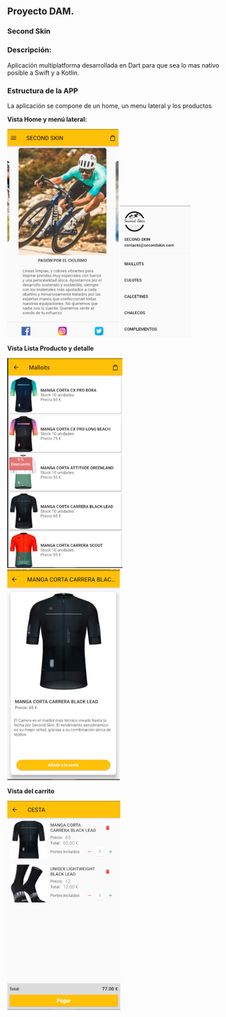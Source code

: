 ## **Proyecto DAM.**  
### **Second Skin**  
### **Descripción:**  
Aplicación multiplatforma desarrollada en Dart para que sea lo mas nativo posible a Swift y a Kotlin.  
### **Estructura de la APP**  
  
La aplicación se compone de un home, un menu lateral y los productos

**Vista Home y menú lateral:** 

![home](https://github.com/iperezdam2019/ProyectoDAM/blob/master/assets/images/home.PNG)  ![menu](assets\images\menuLateral.PNG)  

**Vista Lista Producto y detalle**   

![producto](assets\images\producto.PNG)  ![detalleProducto](assets\images\detalleProducto.PNG)  

**Vista del carrito**  

![carrito](assets\images\carrito.PNG)



